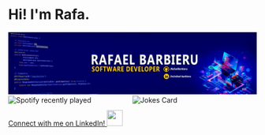 <h1>Hi! I'm Rafa.</h1>

<img src="https://github.com/RafaelBarbieru/RafaelBarbieru/blob/main/1673702086148.jfif" alt="Banner">

<img align="left" src="https://spotify-recently-played-readme.vercel.app/api?user=t2pgcbpsdn8oxevpfm4ppjvxo&count=3&unique=true" alt="Spotify recently played" style="width: 50%">

<img align="right" src="https://readme-jokes.vercel.app/api?hideBorder" alt="Jokes Card" style="width: 50%" />

<hr>

<div>
  <a href="https://www.linkedin.com/in/rafael-barbieru/">
    Connect with me on LinkedIn! <img height="32" width="32" src="https://cdn.simpleicons.org/linkedin" target="_blank">
  </a>
</div>
